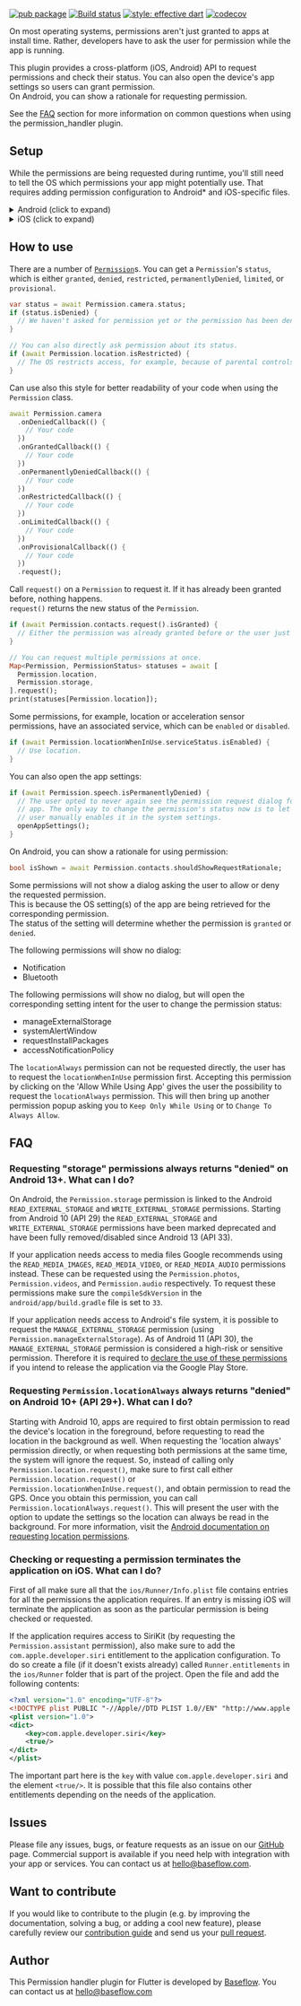[![pub package](https://img.shields.io/pub/v/permission_handler.svg)](https://pub.dartlang.org/packages/permission_handler) [![Build status](https://github.com/Baseflow/pagando-permission-handler/actions/workflows/permission_handler.yaml/badge.svg?branch=master)](https://github.com/Baseflow/pagando-permission-handler/actions/workflows/permission_handler.yaml) [![style: effective dart](https://img.shields.io/badge/style-effective_dart-40c4ff.svg)](https://github.com/tenhobi/effective_dart) [![codecov](https://codecov.io/gh/Baseflow/pagando-permission-handler/branch/master/graph/badge.svg)](https://codecov.io/gh/Baseflow/pagando-permission-handler)

On most operating systems, permissions aren't just granted to apps at install time.
Rather, developers have to ask the user for permission while the app is running.

This plugin provides a cross-platform (iOS, Android) API to request permissions and check their status.
You can also open the device's app settings so users can grant permission.  
On Android, you can show a rationale for requesting permission.

See the [FAQ](#faq) section for more information on common questions when using the permission_handler plugin.

## Setup

While the permissions are being requested during runtime, you'll still need to tell the OS which permissions your app might potentially use. That requires adding permission configuration to Android* and iOS-specific files.

<details>
<summary>Android (click to expand)</summary>
  
**Upgrade pre-1.12 Android projects**
  
Since version 4.4.0 this plugin is implemented using the Flutter 1.12 Android plugin APIs. Unfortunately, this means App developers also need to migrate their Apps to support the new Android infrastructure. You can do so by following the [Upgrading pre 1.12 Android projects](https://github.com/flutter/flutter/wiki/Upgrading-pre-1.12-Android-projects) migration guide. Failing to do so might result in unexpected behavior. The most common known error is the permission_handler not returning after calling the `.request()` method on permission.

**AndroidX**

As of version 3.1.0, the <kbd>permission_handler</kbd> plugin switched to the AndroidX version of the Android Support Libraries. This means you need to make sure your Android project is also upgraded to support AndroidX. Detailed instructions can be found [here](https://flutter.dev/docs/development/packages-and-plugins/androidx-compatibility).

The TL;DR version is:

1. Add the following to your "gradle.properties" file:

```properties
android.useAndroidX=true
android.enableJetifier=true
```

2. Make sure you set the `compileSdkVersion` in your "android/app/build.gradle" file to 33:

```gradle
android {
  compileSdkVersion 33
  ...
}
```

3. Make sure you replace all the `android.` dependencies to their AndroidX counterparts (a full list can be found [here](https://developer.android.com/jetpack/androidx/migrate)).

Add permissions to your `AndroidManifest.xml` file.
There are `debug`, `main`, and `profile` versions which are chosen depending on how you start your app.
In general, it's sufficient to add permission only to the `main` version.
[Here](https://github.com/Baseflow/pagando-permission-handler/blob/master/permission_handler/example/android/app/src/main/AndroidManifest.xml)'s an example `AndroidManifest.xml` with a complete list of all possible permissions.

</details>

<details>
<summary>iOS (click to expand)</summary>

Add permission to your `Info.plist` file.
[Here](https://github.com/Baseflow/pagando-permission-handler/blob/master/permission_handler/example/ios/Runner/Info.plist)'s an example `Info.plist` with a complete list of all possible permissions.

> IMPORTANT: ~~You will have to include all permission options when you want to submit your App.~~ This is because the `permission_handler` plugin touches all different SDKs and because the static code analyzer (run by Apple upon App submission) detects this and will assert if it cannot find a matching permission option in the `Info.plist`. More information about this can be found [here](https://github.com/Baseflow/pagando-permission-handler/issues/26).

The <kbd>permission_handler</kbd> plugin use [macros](https://github.com/Baseflow/pagando-permission-handler/blob/master/permission_handler_apple/ios/Classes/PermissionHandlerEnums.h) to control whether a permission is enabled.

You must list the permission you want to use in your application:

1. Add the following to your `Podfile` file:

  ```ruby
  post_install do |installer|
    installer.pods_project.targets.each do |target|
      flutter_additional_ios_build_settings(target)

      target.build_configurations.each do |config|
        # You can remove unused permissions here
        # for more information: https://github.com/BaseflowIT/pagando-permission-handler/blob/master/permission_handler/ios/Classes/PermissionHandlerEnums.h
        # e.g. when you don't need camera permission, just add 'PERMISSION_CAMERA=0'
        config.build_settings['GCC_PREPROCESSOR_DEFINITIONS'] ||= [
          '$(inherited)',

          ## dart: PermissionGroup.calendar
          'PERMISSION_EVENTS=1',
          
          ## dart: PermissionGroup.calendarFullAccess
          'PERMISSION_EVENTS_FULL_ACCESS=1',

          ## dart: PermissionGroup.reminders
          'PERMISSION_REMINDERS=1',

          ## dart: PermissionGroup.contacts
          'PERMISSION_CONTACTS=1',

          ## dart: PermissionGroup.camera
          'PERMISSION_CAMERA=1',

          ## dart: PermissionGroup.microphone
          'PERMISSION_MICROPHONE=1',

          ## dart: PermissionGroup.speech
          'PERMISSION_SPEECH_RECOGNIZER=1',

          ## dart: PermissionGroup.photos
          'PERMISSION_PHOTOS=1',

          ## The 'PERMISSION_LOCATION' macro enables the `locationWhenInUse` and `locationAlways` permission. If
          ## the application only requires `locationWhenInUse`, only specify the `PERMISSION_LOCATION_WHENINUSE`
          ## macro.
          ##
          ## dart: [PermissionGroup.location, PermissionGroup.locationAlways, PermissionGroup.locationWhenInUse]
          'PERMISSION_LOCATION=1',
          'PERMISSION_LOCATION_WHENINUSE=0',

          ## dart: PermissionGroup.notification
          'PERMISSION_NOTIFICATIONS=1',

          ## dart: PermissionGroup.mediaLibrary
          'PERMISSION_MEDIA_LIBRARY=1',

          ## dart: PermissionGroup.sensors
          'PERMISSION_SENSORS=1',

          ## dart: PermissionGroup.bluetooth
          'PERMISSION_BLUETOOTH=1',

          ## dart: PermissionGroup.appTrackingTransparency
          'PERMISSION_APP_TRACKING_TRANSPARENCY=1',

          ## dart: PermissionGroup.criticalAlerts
          'PERMISSION_CRITICAL_ALERTS=1',

          ## dart: PermissionGroup.criticalAlerts
          'PERMISSION_ASSISTANT=1',
        ]

      end
    end
  end
  ```

2. Remove the `#` character in front of the permission you want to use. For example, if you need access to the calendar make sure the code looks like this:

   ```ruby
           ## dart: PermissionGroup.calendar
           'PERMISSION_EVENTS=1',
   ```

3. Delete the corresponding permission description in `Info.plist`
   e.g. when you don't need camera permission, just delete 'NSCameraUsageDescription'
   The following lists the relationship between `Permission` and `The key of Info.plist`:

| Permission                                                                                  | Info.plist                                                                                                    | Macro                                |
|---------------------------------------------------------------------------------------------| ------------------------------------------------------------------------------------------------------------- | ------------------------------------ |
| PermissionGroup.calendar (< iOS 17)                                                         | NSCalendarsUsageDescription                                                                                   | PERMISSION_EVENTS                    |
| PermissionGroup.calendarWriteOnly (iOS 17+)                                                 | NSCalendarsWriteOnlyAccessUsageDescription                                                                    | PERMISSION_EVENTS                    |
| PermissionGroup.calendarFullAccess  (iOS 17+)                                               | NSCalendarsFullAccessUsageDescription                                                                         | PERMISSION_EVENTS_FULL_ACCESS        |
| PermissionGroup.reminders                                                                   | NSRemindersUsageDescription                                                                                   | PERMISSION_REMINDERS                 |
| PermissionGroup.contacts                                                                    | NSContactsUsageDescription                                                                                    | PERMISSION_CONTACTS                  |
| PermissionGroup.camera                                                                      | NSCameraUsageDescription                                                                                      | PERMISSION_CAMERA                    |
| PermissionGroup.microphone                                                                  | NSMicrophoneUsageDescription                                                                                  | PERMISSION_MICROPHONE                |
| PermissionGroup.speech                                                                      | NSSpeechRecognitionUsageDescription                                                                           | PERMISSION_SPEECH_RECOGNIZER         |
| PermissionGroup.photos                                                                      | NSPhotoLibraryUsageDescription                                                                                | PERMISSION_PHOTOS                    |
| PermissionGroup.photosAddOnly                                                               | NSPhotoLibraryAddUsageDescription                                                                             | PERMISSION_PHOTOS_ADD_ONLY           |
| PermissionGroup.location, PermissionGroup.locationAlways, PermissionGroup.locationWhenInUse | NSLocationUsageDescription, NSLocationAlwaysAndWhenInUseUsageDescription, NSLocationWhenInUseUsageDescription | PERMISSION_LOCATION                  |
| PermissionGroup.locationWhenInUse                                                           | NSLocationWhenInUseUsageDescription                                                                           | PERMISSION_LOCATION_WHENINUSE        |
| PermissionGroup.notification                                                                | PermissionGroupNotification                                                                                   | PERMISSION_NOTIFICATIONS             |
| PermissionGroup.mediaLibrary                                                                | NSAppleMusicUsageDescription, kTCCServiceMedia                                                                |
PERMISSION_MEDIA_LIBRARY             |

4. Clean & Rebuild

</details>

## How to use

There are a number of [`Permission`](https://pub.dev/documentation/permission_handler_platform_interface/latest/permission_handler_platform_interface/Permission-class.html#constants)s.
You can get a `Permission`'s `status`, which is either `granted`, `denied`, `restricted`, `permanentlyDenied`, `limited`, or `provisional`.

```dart
var status = await Permission.camera.status;
if (status.isDenied) {
  // We haven't asked for permission yet or the permission has been denied before, but not permanently.
}

// You can also directly ask permission about its status.
if (await Permission.location.isRestricted) {
  // The OS restricts access, for example, because of parental controls.
}
```

Can use also this style for better readability of your code when using the `Permission` class.

```dart
await Permission.camera
  .onDeniedCallback(() {
    // Your code
  })
  .onGrantedCallback(() {
    // Your code
  })
  .onPermanentlyDeniedCallback(() {
    // Your code
  })
  .onRestrictedCallback(() {
    // Your code
  })
  .onLimitedCallback(() {
    // Your code
  })
  .onProvisionalCallback(() {
    // Your code
  })
  .request();
```

Call `request()` on a `Permission` to request it.
If it has already been granted before, nothing happens.  
`request()` returns the new status of the `Permission`.

```dart
if (await Permission.contacts.request().isGranted) {
  // Either the permission was already granted before or the user just granted it.
}

// You can request multiple permissions at once.
Map<Permission, PermissionStatus> statuses = await [
  Permission.location,
  Permission.storage,
].request();
print(statuses[Permission.location]);
```

Some permissions, for example, location or acceleration sensor permissions, have an associated service, which can be `enabled` or `disabled`.

```dart
if (await Permission.locationWhenInUse.serviceStatus.isEnabled) {
  // Use location.
}
```

You can also open the app settings:

```dart
if (await Permission.speech.isPermanentlyDenied) {
  // The user opted to never again see the permission request dialog for this
  // app. The only way to change the permission's status now is to let the
  // user manually enables it in the system settings.
  openAppSettings();
}
```

On Android, you can show a rationale for using permission:

```dart
bool isShown = await Permission.contacts.shouldShowRequestRationale;
```

Some permissions will not show a dialog asking the user to allow or deny the requested permission.  
This is because the OS setting(s) of the app are being retrieved for the corresponding permission.  
The status of the setting will determine whether the permission is `granted` or `denied`.

The following permissions will show no dialog:

- Notification
- Bluetooth

The following permissions will show no dialog, but will open the corresponding setting intent for the user to change the permission status:

- manageExternalStorage
- systemAlertWindow
- requestInstallPackages
- accessNotificationPolicy

The `locationAlways` permission can not be requested directly, the user has to request the `locationWhenInUse` permission first.
Accepting this permission by clicking on the 'Allow While Using App' gives the user the possibility to request the `locationAlways` permission.
This will then bring up another permission popup asking you to `Keep Only While Using` or to `Change To Always Allow`.

## FAQ

### Requesting "storage" permissions always returns "denied" on Android 13+. What can I do?

On Android, the `Permission.storage` permission is linked to the Android `READ_EXTERNAL_STORAGE` and `WRITE_EXTERNAL_STORAGE` permissions. Starting from Android 10 (API 29) the `READ_EXTERNAL_STORAGE` and `WRITE_EXTERNAL_STORAGE` permissions have been marked deprecated and have been fully removed/disabled since Android 13 (API 33).

If your application needs access to media files Google recommends using the `READ_MEDIA_IMAGES`, `READ_MEDIA_VIDEO`, or `READ_MEDIA_AUDIO` permissions instead. These can be requested using the `Permission.photos`, `Permission.videos`, and `Permission.audio` respectively. To request these permissions make sure the `compileSdkVersion` in the `android/app/build.gradle` file is set to `33`.

If your application needs access to Android's file system, it is possible to request the `MANAGE_EXTERNAL_STORAGE` permission (using `Permission.manageExternalStorage`). As of Android 11 (API 30), the `MANAGE_EXTERNAL_STORAGE` permission is considered a high-risk or sensitive permission. Therefore it is required to [declare the use of these permissions](https://support.google.com/googleplay/android-developer/answer/9214102) if you intend to release the application via the Google Play Store.

### Requesting `Permission.locationAlways` always returns "denied" on Android 10+ (API 29+). What can I do?

Starting with Android 10, apps are required to first obtain permission to read the device's location in the foreground, before requesting to read the location in the background as well. When requesting the 'location always' permission directly, or when requesting both permissions at the same time, the system will ignore the request. So, instead of calling only `Permission.location.request()`, make sure to first call either `Permission.location.request()` or `Permission.locationWhenInUse.request()`, and obtain permission to read the GPS. Once you obtain this permission, you can call `Permission.locationAlways.request()`. This will present the user with the option to update the settings so the location can always be read in the background. For more information, visit the [Android documentation on requesting location permissions](https://developer.android.com/training/location/permissions#request-only-foreground).

### Checking or requesting a permission terminates the application on iOS. What can I do?

First of all make sure all that the `ios/Runner/Info.plist` file contains entries for all the permissions the application requires. If an entry is missing iOS will terminate the application as soon as the particular permission is being checked or requested.

If the application requires access to SiriKit (by requesting the `Permission.assistant` permission), also make sure to add the `com.apple.developer.siri` entitlement to the application configuration. To do so create a file (if it doesn't exists already) called `Runner.entitlements` in the `ios/Runner` folder that is part of the project. Open the file and add the following contents:

```xml
<?xml version="1.0" encoding="UTF-8"?>
<!DOCTYPE plist PUBLIC "-//Apple//DTD PLIST 1.0//EN" "http://www.apple.com/DTDs/PropertyList-1.0.dtd">
<plist version="1.0">
<dict>
	<key>com.apple.developer.siri</key>
	<true/>
</dict>
</plist>
```

The important part here is the `key` with value `com.apple.developer.siri` and the element `<true/>`. It is possible that this file also contains other entitlements depending on the needs of the application.

## Issues

Please file any issues, bugs, or feature requests as an issue on our [GitHub](https://github.com/Baseflow/pagando-permission-handler/issues) page. Commercial support is available if you need help with integration with your app or services. You can contact us at [hello@baseflow.com](mailto:hello@baseflow.com).

## Want to contribute

If you would like to contribute to the plugin (e.g. by improving the documentation, solving a bug, or adding a cool new feature), please carefully review our [contribution guide](../CONTRIBUTING.md) and send us your [pull request](https://github.com/Baseflow/pagando-permission-handler/pulls).

## Author

This Permission handler plugin for Flutter is developed by [Baseflow](https://baseflow.com). You can contact us at <hello@baseflow.com>
